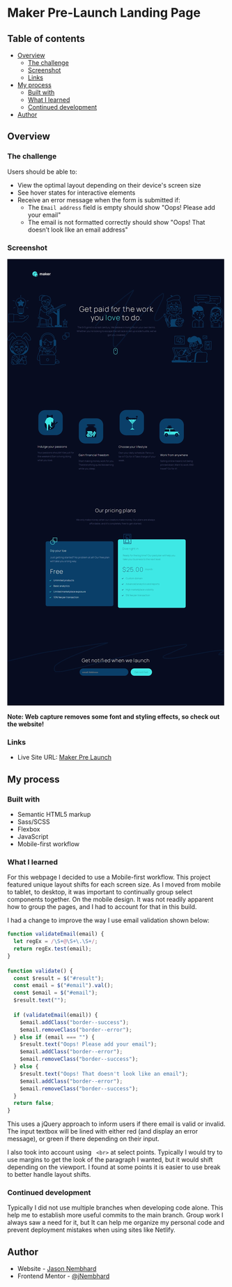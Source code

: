 # Maker Pre-Launch Landing Page

## Table of contents

- [Overview](#overview)
  - [The challenge](#the-challenge)
  - [Screenshot](#screenshot)
  - [Links](#links)
- [My process](#my-process)
  - [Built with](#built-with)
  - [What I learned](#what-i-learned)
  - [Continued development](#continued-development)
- [Author](#author)

## Overview

### The challenge

Users should be able to:

- View the optimal layout depending on their device's screen size
- See hover states for interactive elements
- Receive an error message when the form is submitted if:
  - The `Email address` field is empty should show "Oops! Please add your email"
  - The email is not formatted correctly should show "Oops! That doesn’t look like an email address"

### Screenshot

![Maker Landing Page](public/assets/maker-landing-page-preview.jpeg)

**Note: Web capture removes some font and styling effects, so check out the website!**

### Links

- Live Site URL: [Maker Pre Launch](https://maker-prelaunch.netlify.app)

## My process

### Built with

- Semantic HTML5 markup
- Sass/SCSS
- Flexbox
- JavaScript
- Mobile-first workflow

### What I learned

For this webpage I decided to use a Mobile-first workflow. This project featured unique layout shifts for each screen size. As I moved from mobile to tablet, to desktop, it was important to continually group select components together. On the mobile design. It was not readily apparent how to group the pages, and I had to account for that in this build.

I had a change to improve the way I use email validation shown below:

```javascript
function validateEmail(email) {
  let regEx = /\S+@\S+\.\S+/;
  return regEx.test(email);
}

function validate() {
  const $result = $("#result");
  const email = $("#email").val();
  const $email = $("#email");
  $result.text("");

  if (validateEmail(email)) {
    $email.addClass("border--success");
    $email.removeClass("border--error");
  } else if (email === "") {
    $result.text("Oops! Please add your email");
    $email.addClass("border--error");
    $email.removeClass("border--success");
  } else {
    $result.text("Oops! That doesn't look like an email");
    $email.addClass("border--error");
    $email.removeClass("border--success");
  }
  return false;
}
```

This uses a jQuery approach to inform users if there email is valid or invalid. The input textbox will be lined with either red (and display an error message), or green if there depending on their input.

I also took into account using ` <br>` at select points. Typically I would try to use margins to get the look of the paragraph I wanted, but it would shift depending on the viewport. I found at some points it is easier to use break to better handle layout shifts.

### Continued development

Typically I did not use multiple branches when developing code alone. This help me to establish more useful commits to the main branch. Group work I always saw a need for it, but It can help me organize my personal code and prevent deployment mistakes when using sites like Netlify.

## Author

- Website - [Jason Nembhard](https://www.jasonnembhard.com)
- Frontend Mentor - [@jNembhard](https://www.frontendmentor.io/profile/jNembhard)
